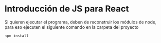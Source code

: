 # Introducción de JS para React

Si quieren ejecutar el programa, deben de reconstruir los módulos de node, para eso ejecuten el siguiente comando en la carpeta del proyecto

```
npm install
```